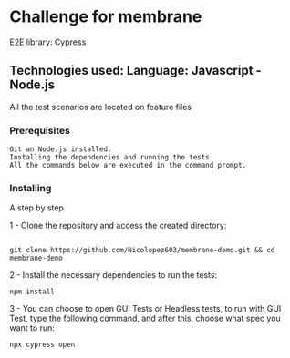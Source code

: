 # Challenge for membrane

E2E library: Cypress

## Technologies used: Language: Javascript - Node.js

All the test scenarios are located on feature files

### Prerequisites



```
Git an Node.js installed.
Installing the dependencies and running the tests
All the commands below are executed in the command prompt.
```

### Installing

A step by step 

1 - Clone the repository and access the created directory:

```

git clone https://github.com/Nicolopez603/membrane-demo.git && cd membrane-demo
```

2 - Install the necessary dependencies to run the tests:

```
npm install

```

3 - You can choose to open GUI Tests or Headless tests, to run with GUI Test, type the following command, and after this, choose what spec you want to run:

```
npx cypress open

```


